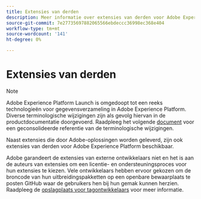 ```yaml
---
title: Extensies van derden
description: Meer informatie over extensies van derden voor Adobe Experience Platform.
source-git-commit: 7e27735697882065566ebdeccc36998ec368e404
workflow-type: tm+mt
source-wordcount: '141'
ht-degree: 0%

---
```


# Extensies van derden

>[!NOTE]
>
>Adobe Experience Platform Launch is omgedoopt tot een reeks technologieën voor gegevensverzameling in Adobe Experience Platform. Diverse terminologische wijzigingen zijn als gevolg hiervan in de productdocumentatie doorgevoerd. Raadpleeg het volgende [document](../term-updates.md) voor een geconsolideerde referentie van de terminologische wijzigingen.

Naast extensies die door Adobe-oplossingen worden geleverd, zijn ook extensies van derden voor Adobe Experience Platform beschikbaar.

Adobe garandeert de extensies van externe ontwikkelaars niet en het is aan de auteurs van extensies om een licentie- en ondersteuningsproces voor hun extensies te kiezen. Vele ontwikkelaars hebben ervoor gekozen om de broncode van hun uitbreidingspakketten op een openbare bewaarplaats te posten GitHub waar de gebruikers hen bij hun gemak kunnen herzien. Raadpleeg de [opslagplaats voor tagontwikkelaars](https://github.com/Launch-Developers) voor meer informatie.
